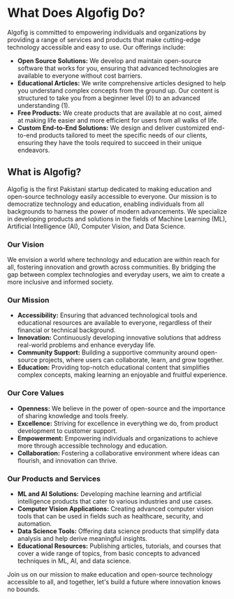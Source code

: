 # What Does Algofig Do?

Algofig is committed to empowering individuals and organizations by providing a range of services and products that make cutting-edge technology accessible and easy to use. Our offerings include:

- **Open Source Solutions:** We develop and maintain open-source software that works for you, ensuring that advanced technologies are available to everyone without cost barriers.
- **Educational Articles:** We write comprehensive articles designed to help you understand complex concepts from the ground up. Our content is structured to take you from a beginner level (0) to an advanced understanding (1).
- **Free Products:** We create products that are available at no cost, aimed at making life easier and more efficient for users from all walks of life.
- **Custom End-to-End Solutions:** We design and deliver customized end-to-end products tailored to meet the specific needs of our clients, ensuring they have the tools required to succeed in their unique endeavors.

## What is Algofig?

Algofig is the first Pakistani startup dedicated to making education and open-source technology easily accessible to everyone. Our mission is to democratize technology and education, enabling individuals from all backgrounds to harness the power of modern advancements. We specialize in developing products and solutions in the fields of Machine Learning (ML), Artificial Intelligence (AI), Computer Vision, and Data Science.

### Our Vision

We envision a world where technology and education are within reach for all, fostering innovation and growth across communities. By bridging the gap between complex technologies and everyday users, we aim to create a more inclusive and informed society.

### Our Mission

- **Accessibility:** Ensuring that advanced technological tools and educational resources are available to everyone, regardless of their financial or technical background.
- **Innovation:** Continuously developing innovative solutions that address real-world problems and enhance everyday life.
- **Community Support:** Building a supportive community around open-source projects, where users can collaborate, learn, and grow together.
- **Education:** Providing top-notch educational content that simplifies complex concepts, making learning an enjoyable and fruitful experience.

### Our Core Values

- **Openness:** We believe in the power of open-source and the importance of sharing knowledge and tools freely.
- **Excellence:** Striving for excellence in everything we do, from product development to customer support.
- **Empowerment:** Empowering individuals and organizations to achieve more through accessible technology and education.
- **Collaboration:** Fostering a collaborative environment where ideas can flourish, and innovation can thrive.

### Our Products and Services

- **ML and AI Solutions:** Developing machine learning and artificial intelligence products that cater to various industries and use cases.
- **Computer Vision Applications:** Creating advanced computer vision tools that can be used in fields such as healthcare, security, and automation.
- **Data Science Tools:** Offering data science products that simplify data analysis and help derive meaningful insights.
- **Educational Resources:** Publishing articles, tutorials, and courses that cover a wide range of topics, from basic concepts to advanced techniques in ML, AI, and data science.

Join us on our mission to make education and open-source technology accessible to all, and together, let's build a future where innovation knows no bounds.
